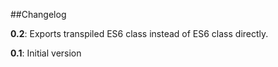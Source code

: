 ##Changelog

**0.2**: Exports transpiled ES6 class instead of ES6 class directly.

**0.1**: Initial version